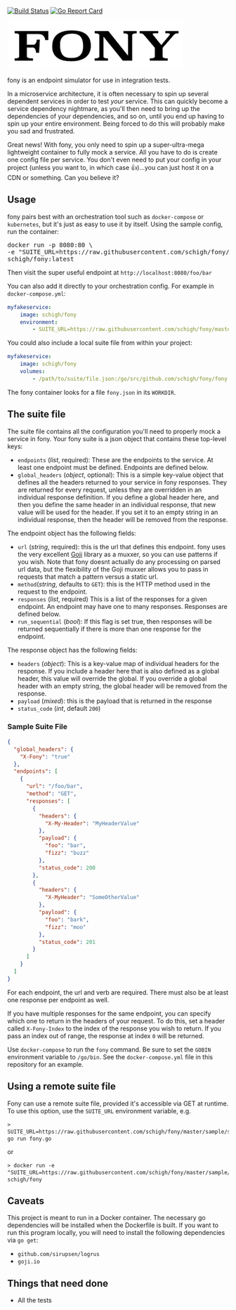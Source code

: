 [![Build Status](https://travis-ci.org/schigh/fony.svg?branch=master)](https://travis-ci.org/schigh/fony)
[![Go Report Card](https://goreportcard.com/badge/github.com/schigh/fony)](https://goreportcard.com/report/github.com/schigh/fony)

![](fony.png)

fony is an endpoint simulator for use in integration tests.  

In a microservice architecture, it is often necessary to spin up several dependent services in order to test _your_ service.  This can quickly become a service dependency nightmare, as you'll then need to bring up the dependencies of your dependencies, and so on, until you end up having to spin up your entire environment.  Being forced to do this will probably make you sad and frustrated.

Great news!  With fony, you only need to spin up a super-ultra-mega lightweight container to fully mock a service.  All you have to do is create one config file per service.  You don't even need to put your config in your project (unless you want to, in which case 👍)...you can just host it on a CDN or something.  Can you believe it?

## Usage
fony pairs best with an orchestration tool such as `docker-compose` or `kubernetes`, but it's just as easy to use it by itself.  Using the sample config, run the container:
<pre>
docker run -p 8080:80 \
-e "SUITE_URL=https://raw.githubusercontent.com/schigh/fony/master/sample/sample.json" \
schigh/fony:latest
</pre>

Then visit the super useful endpoint at `http://localhost:8080/foo/bar`

You can also add it directly to your orchestration config.  For example in `docker-compose.yml`:

```yml
myfakeservice:
	image: schigh/fony
	environment:
		- SUITE_URL=https://raw.githubusercontent.com/schigh/fony/master/sample/sample.json
```

You could also include a local suite file from within your project:

```yml
myfakeservice:
	image: schigh/fony
	volumes:
		- /path/to/suite/file.json:/go/src/github.com/schigh/fony/fony.json
```

The fony container looks for a file `fony.json` in its `WORKDIR`. 

## The suite file
The suite file contains all the configuration you'll need to properly mock a service in fony.  Your fony suite is a json object that contains these top-level keys:

- `endpoints` (_list_, required): These are the endpoints to the service.  At least one endpoint must be defined.  Endpoints are defined below.
- `global_headers` (_object_, optional): This is a simple key-value object that defines all the headers returned to your service in fony responses.  They are returned for every request, unless they are overridden in an individual response definition.  If you define a global header here, and then you define the same header in an individual response, that new value will be used for the header.  If you set it to an empty string in an individual response, then the header will be removed from the response.

The endpoint object has the following fields:

- `url` (_string_, required): this is the url that defines this endpoint.  fony uses the very excellent [Goji](https://goji.io) library as a muxxer, so you can use patterns if you wish.  Note that fony doesnt actually do any processing on parsed url data, but the flexibility of the Goji muxxer allows you to pass in requests that match a pattern versus a static url.
- `method`(_string_, defaults to `GET`): this is the HTTP method used in the request to the endpoint.
- `responses` (_list_, required) This is a list of the responses for a given endpoint.  An endpoint may have one to many responses.  Responses are defined below.
-  `run_sequential` (_bool_): If this flag is set true, then responses will be returned sequentially if there is more than one response for the endpoint.

The response object has the following fields:

- `headers` (_object_): This is a key-value map of individual headers for the response.  If you include a header here that is also defined as a global header, this value will override the global.  If you override a global header with an empty string, the global header will be removed from the response.
- `payload` (_mixed_): this is the payload that is returned in the response
- `status_code` (_int_, default `200`)

### Sample Suite File

```json
{
  "global_headers": {
    "X-Fony": "true"
  },
  "endpoints": [
    {
      "url": "/foo/bar",
      "method": "GET",
      "responses": [
        {
          "headers": {
            "X-My-Header": "MyHeaderValue"
          },
          "payload": {
            "foo": "bar",
            "fizz": "buzz"
          },
          "status_code": 200
        },
        {
          "headers": {
            "X-MyHeader": "SomeOtherValue"
          },
          "payload": {
            "foo": "bark",
            "fizz": "moo"
          },
          "status_code": 201
        }
      ]
    }
  ]
}
```

For each endpoint, the url and verb are required.  There must also be at least one response per endpoint as well.

If you have multiple responses for the same endpoint, you can specify which one to return in the headers of your request.  To do this, set a header called `X-Fony-Index` to the index of the response you wish to return. If you pass an index out of range, the response at index `0` will be returned.

Use `docker-compose` to run the `fony` command.  Be sure to set the `GOBIN` environment variable to `/go/bin`.
See the `docker-compose.yml` file in this repository for an example.

## Using a remote suite file
Fony can use a remote suite file, provided it's accessible via GET at runtime.  To use this option, use the `SUITE_URL` environment variable, e.g.

```
> SUITE_URL=https://raw.githubusercontent.com/schigh/fony/master/sample/sample.json go run fony.go
```
or

```
> docker run -e "SUITE_URL=https://raw.githubusercontent.com/schigh/fony/master/sample/sample.json" schigh/fony
```

## Caveats
This project is meant to run in a Docker container.  The necessary go dependencies will be installed when the Dockerfile is built.  If you want to run this program locally, you will need to install the following dependencies via `go get`:
- `github.com/sirupsen/logrus`
- `goji.io`

## Things that need done
- All the tests
